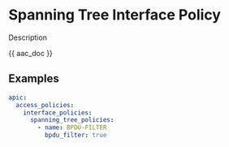 # Spanning Tree Interface Policy

Description

{{ aac_doc }}

## Examples

```yaml
apic:
  access_policies:
    interface_policies:
      spanning_tree_policies:
        - name: BPDU-FILTER
          bpdu_filter: true
```
